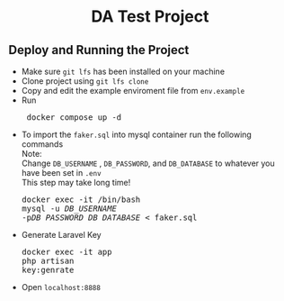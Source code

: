 # <p style="text-align:center;">DA Test Project</p>


## Deploy and Running the Project

- Make sure `git lfs` has been installed on your machine
- Clone project using  `git lfs clone `
- Copy and edit the example enviroment file from `env.example`
- Run <pre> docker compose up -d</pre>
- To import the `faker.sql` into mysql container run the following commands <br> Note: <br> Change `DB_USERNAME` , 
`DB_PASSWORD`, and `DB_DATABASE` to whatever you have been set in `.env`<br> This step may take long time!<pre>docker exec -it /bin/bash <br>mysql -u <i>DB_USERNAME</i> -p<i>DB_PASSWORD</i> <i>DB_DATABASE</i> < faker.sql</pre>
- Generate Laravel Key <pre>docker exec -it app <br>php artisan key:genrate</pre>
- Open `localhost:8888`
